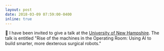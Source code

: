 ```yaml
---
layout: post
date: 2018-03-09 07:59:00-0400
inline: true
---
```


📣 I have been invited to give a talk at the <a href="http://robotics.unh.edu">
University of New Hampshire</a>. The talk is entitled "Rise of the machines in the
Operating Room: Using AI to build smarter, more dexterous surgical robots." <br>
